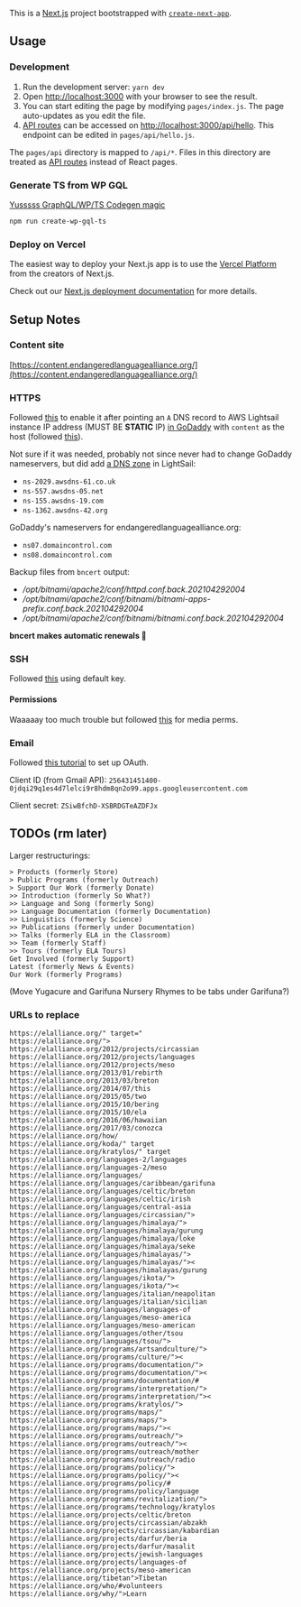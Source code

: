 This is a [Next.js](https://nextjs.org/) project bootstrapped with [`create-next-app`](https://github.com/vercel/next.js/tree/canary/packages/create-next-app).

## Usage

### Development

1. Run the development server: `yarn dev`
2. Open [http://localhost:3000](http://localhost:3000) with your browser to see
   the result.
3. You can start editing the page by modifying `pages/index.js`. The page
   auto-updates as you edit the file.
4. [API routes](https://nextjs.org/docs/api-routes/introduction) can be accessed
   on [http://localhost:3000/api/hello](http://localhost:3000/api/hello). This
   endpoint can be edited in `pages/api/hello.js`.

The `pages/api` directory is mapped to `/api/*`. Files in this directory are
treated as [API routes](https://nextjs.org/docs/api-routes/introduction) instead
of React pages.

### Generate TS from WP GQL

[Yusssss GraphQL/WP/TS Codegen magic](https://dev.to/shnydercom/the-headless-seo-middleman-or-wordpress-graphql-schema-org-and-typescript-combined-16gj)

```bash
npm run create-wp-gql-ts
```

### Deploy on Vercel

The easiest way to deploy your Next.js app is to use the [Vercel Platform](https://vercel.com/new?utm_medium=default-template&filter=next.js&utm_source=create-next-app&utm_campaign=create-next-app-readme) from the creators of Next.js.

Check out our [Next.js deployment documentation](https://nextjs.org/docs/deployment) for more details.

## Setup Notes

### Content site

[https://content.endangeredlanguagealliance.org/](https://content.endangeredlanguagealliance.org/)

### HTTPS

Followed [this](https://lightsail.aws.amazon.com/ls/docs/en_us/articles/amazon-lightsail-enabling-https-on-wordpress) to enable it after pointing an `A` DNS record to AWS Lightsail instance IP address (MUST BE **STATIC** IP) [in GoDaddy](https://dcc.godaddy.com/manage/ENDANGEREDLANGUAGEALLIANCE.ORG/dns?plid=1) with `content` as the host (followed [this](https://www.godaddy.com/help/create-a-subdomain-4080)).

Not sure if it was needed, probably not since never had to change GoDaddy nameservers, but did add [a DNS zone](https://lightsail.aws.amazon.com/ls/webapp/domains/content-endangeredlanguagealliance-org) in LightSail:

- `ns-2029.awsdns-61.co.uk`
- `ns-557.awsdns-05.net`
- `ns-155.awsdns-19.com`
- `ns-1362.awsdns-42.org`

GoDaddy's nameservers for endangeredlanguagealliance.org:

- `ns07.domaincontrol.com`
- `ns08.domaincontrol.com`

Backup files from `bncert` output:

- _/opt/bitnami/apache2/conf/httpd.conf.back.202104292004_
- _/opt/bitnami/apache2/conf/bitnami/bitnami-apps-prefix.conf.back.202104292004_
- _/opt/bitnami/apache2/conf/bitnami/bitnami.conf.back.202104292004_

**bncert makes automatic renewals 👏**

### SSH

Followed [this](https://lightsail.aws.amazon.com/ls/docs/en_us/articles/amazon-lightsail-ssh-using-terminal) using default key.

#### Permissions

Waaaaay too much trouble but followed [this](https://linuxize.com/post/chmod-recursive/) for media perms.

### Email

Followed [this tutorial](https://www.wpbeginner.com/plugins/how-to-send-email-in-wordpress-using-the-gmail-smtp-server/) to set up OAuth.

Client ID (from Gmail API): `256431451400-0jdqi29q1es4d7lelci9r8hdm8qn2o99.apps.googleusercontent.com`

Client secret: `ZSiwBfchD-XSBRDGTeAZDFJx`

## TODOs (rm later)

Larger restructurings:

```
> Products (formerly Store)
> Public Programs (formerly Outreach)
> Support Our Work (formerly Donate)
>> Introduction (formerly So What?)
>> Language and Song (formerly Song)
>> Language Documentation (formerly Documentation)
>> Linguistics (formerly Science)
>> Publications (formerly under Documentation)
>> Talks (formerly ELA in the Classroom)
>> Team (formerly Staff)
>> Tours (formerly ELA Tours)
Get Involved (formerly Support)
Latest (formerly News & Events)
Our Work (formerly Programs)
```

(Move Yugacure and Garifuna Nursery Rhymes to be tabs under Garifuna?)

### URLs to replace

```
https://elalliance.org/" target="
https://elalliance.org/">
https://elalliance.org/2012/projects/circassian
https://elalliance.org/2012/projects/languages
https://elalliance.org/2012/projects/meso
https://elalliance.org/2013/01/rebirth
https://elalliance.org/2013/03/breton
https://elalliance.org/2014/07/this
https://elalliance.org/2015/05/two
https://elalliance.org/2015/10/bering
https://elalliance.org/2015/10/ela
https://elalliance.org/2016/06/hawaiian
https://elalliance.org/2017/03/conozca
https://elalliance.org/how/
https://elalliance.org/koda/" target
https://elalliance.org/kratylos/" target
https://elalliance.org/languages-2/languages
https://elalliance.org/languages-2/meso
https://elalliance.org/languages/
https://elalliance.org/languages/caribbean/garifuna
https://elalliance.org/languages/celtic/breton
https://elalliance.org/languages/celtic/irish
https://elalliance.org/languages/central-asia
https://elalliance.org/languages/circassian/">
https://elalliance.org/languages/himalaya/">
https://elalliance.org/languages/himalaya/gurung
https://elalliance.org/languages/himalaya/loke
https://elalliance.org/languages/himalaya/seke
https://elalliance.org/languages/himalayas/">
https://elalliance.org/languages/himalayas/"><
https://elalliance.org/languages/himalayas/gurung
https://elalliance.org/languages/ikota/">
https://elalliance.org/languages/ikota/"><
https://elalliance.org/languages/italian/neapolitan
https://elalliance.org/languages/italian/sicilian
https://elalliance.org/languages/languages-of
https://elalliance.org/languages/meso-america
https://elalliance.org/languages/meso-american
https://elalliance.org/languages/other/tsou
https://elalliance.org/languages/tsou/">
https://elalliance.org/programs/artsandculture/">
https://elalliance.org/programs/culture/"><
https://elalliance.org/programs/documentation/">
https://elalliance.org/programs/documentation/"><
https://elalliance.org/programs/documentation/#
https://elalliance.org/programs/interpretation/">
https://elalliance.org/programs/interpretation/"><
https://elalliance.org/programs/kratylos/">
https://elalliance.org/programs/maps/"
https://elalliance.org/programs/maps/">
https://elalliance.org/programs/maps/"><
https://elalliance.org/programs/outreach/">
https://elalliance.org/programs/outreach/"><
https://elalliance.org/programs/outreach/mother
https://elalliance.org/programs/outreach/radio
https://elalliance.org/programs/policy/">
https://elalliance.org/programs/policy/"><
https://elalliance.org/programs/policy/#
https://elalliance.org/programs/policy/language
https://elalliance.org/programs/revitalization/">
https://elalliance.org/programs/technology/kratylos
https://elalliance.org/projects/celtic/breton
https://elalliance.org/projects/circassian/abzakh
https://elalliance.org/projects/circassian/kabardian
https://elalliance.org/projects/darfur/beria
https://elalliance.org/projects/darfur/masalit
https://elalliance.org/projects/jewish-languages
https://elalliance.org/projects/languages-of
https://elalliance.org/projects/meso-american
https://elalliance.org/tibetan">Tibetan
https://elalliance.org/who/#volunteers
https://elalliance.org/why/">Learn
```
